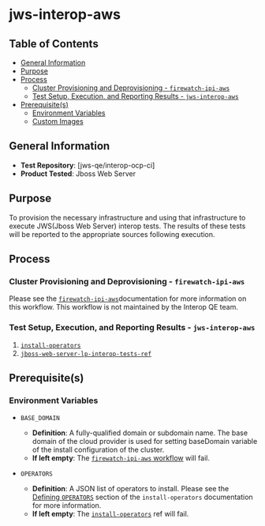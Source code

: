 # jws-interop-aws<!-- omit from toc -->

## Table of Contents<!-- omit from toc -->
- [General Information](#general-information)
- [Purpose](#purpose)
- [Process](#process)
  - [Cluster Provisioning and Deprovisioning - `firewatch-ipi-aws`](#cluster-provisioning-and-deprovisioning---firewatch-ipi-aws)
  - [Test Setup, Execution, and Reporting Results - `jws-interop-aws`](#test-setup-execution-and-reporting-results---jws-interop-aws)
- [Prerequisite(s)](#prerequisites)
  - [Environment Variables](#environment-variables)
  - [Custom Images](#custom-images)

## General Information

- **Test Repository**: [jws-qe/interop-ocp-ci]
- **Product Tested**: Jboss Web Server

## Purpose

To provision the necessary infrastructure and using that infrastructure to execute JWS(Jboss Web Server) interop tests. The results of these tests will be reported to the appropriate sources following execution.

## Process


### Cluster Provisioning and Deprovisioning - `firewatch-ipi-aws`

Please see the [`firewatch-ipi-aws`](https://steps.ci.openshift.org/workflow/firewatch-ipi-aws)documentation for more information on this workflow. This workflow is not maintained by the Interop QE team.

### Test Setup, Execution, and Reporting Results - `jws-interop-aws`

1. [`install-operators`](../../../step-registry/install-operators/README.md)
2. [`jboss-web-server-lp-interop-tests-ref`](../../../step-registry/jboss-web-server/lp-interop-tests/README.md)

## Prerequisite(s)

### Environment Variables

- `BASE_DOMAIN`
  - **Definition**: A fully-qualified domain or subdomain name. The base domain of the cloud provider is used for setting baseDomain variable of the install configuration of the cluster.
  - **If left empty**: The [`firewatch-ipi-aws` workflow](../../../step-registry/firewatch/ipi/aws/firewatch-ipi-aws-workflow.yaml) will fail.

- `OPERATORS`
  - **Definition**: A JSON list of operators to install. Please see the [Defining `OPERATORS`](../../../step-registry/install-operators/README.md#defining-operators) section of the `install-operators` documentation for more information.
  - **If left empty**: The [`install-operators`](../../../step-registry/install-operators/README.md) ref will fail.
